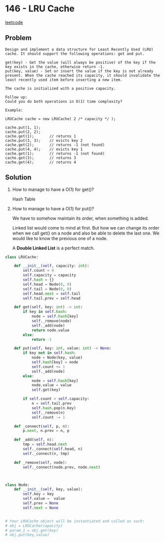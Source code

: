 # 146 - LRU Cache

[leetcode](https://leetcode.com/problems/lru-cache/)

## Problem

```example
Design and implement a data structure for Least Recently Used (LRU) cache. It should support the following operations: get and put.

get(key) - Get the value (will always be positive) of the key if the key exists in the cache, otherwise return -1.
put(key, value) - Set or insert the value if the key is not already present. When the cache reached its capacity, it should invalidate the least recently used item before inserting a new item.

The cache is initialized with a positive capacity.

Follow up:
Could you do both operations in O(1) time complexity?

Example:

LRUCache cache = new LRUCache( 2 /* capacity */ );

cache.put(1, 1);
cache.put(2, 2);
cache.get(1);       // returns 1
cache.put(3, 3);    // evicts key 2
cache.get(2);       // returns -1 (not found)
cache.put(4, 4);    // evicts key 1
cache.get(1);       // returns -1 (not found)
cache.get(3);       // returns 3
cache.get(4);       // returns 4
```

## Solution

1.  How to manage to have a O(1) for get()?
    
    Hash Table

2.  How to manage to have a O(1) for put()?
    
    We have to somehow maintain its order, when something is added.
    
    Linked list would come to mind at first. But how we can change its order when we call get() on a node and also be able to delete the last one. We would like to know the previous one of a node.
    
    A **Double Linked List** is a perfect match.

```python
class LRUCache:

    def __init__(self, capacity: int):
        self.count = 0
        self.capacity = capacity
        self.hash = {}
        self.head = Node(0, 0)
        self.tail = Node(0, 0)
        self.head.next = self.tail
        self.tail.prev = self.head

    def get(self, key: int) -> int:
        if key in self.hash:
            node = self.hash[key]  
            self._remove(node)
            self._add(node)
            return node.value
        else:
            return -1

    def put(self, key: int, value: int) -> None:
        if key not in self.hash:
            node = Node(key, value)
            self.hash[key] = node
            self.count += 1
            self._add(node)
        else:
            node = self.hash[key]
            node.value = value
            self.get(key)

        if self.count > self.capacity:
            n = self.tail.prev
            self.hash.pop(n.key)
            self._remove(n)
            self.count -= 1

    def _connect(self, p, n):
        p.next, n.prev = n, p

    def _add(self, n):
        tmp = self.head.next
        self._connect(self.head, n)
        self._connect(n, tmp)

    def _remove(self, node):
        self._connect(node.prev, node.next)



class Node:
    def __init__(self, key, value):
        self.key = key
        self.value =  value
        self.prev = None
        self.next = None


# Your LRUCache object will be instantiated and called as such:
# obj = LRUCache(capacity)
# param_1 = obj.get(key)
# obj.put(key,value)
```
